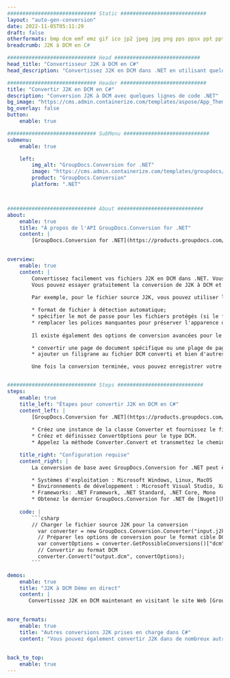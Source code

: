 ```yaml
---
############################# Static ############################
layout: "auto-gen-conversion"
date: 2022-11-05T05:11:29
draft: false
otherformats: bmp dcm emf emz gif ico jp2 jpeg jpg png pps ppsx ppt pptx psb psd svg svgz tga tif tiff webp wmf wmz
breadcrumb: J2K à DCM en C#

############################# Head ############################
head_title: "Convertisseur J2K à DCM en C#"
head_description: "Convertissez J2K en DCM dans .NET en utilisant quelques lignes de code. Utilisez l'API de conversion de documents GroupDocs pour convertir plus de 160 formats de fichiers."

############################# Header ############################
title: "Convertir J2K en DCM en C#"
description: "Conversion J2K à DCM avec quelques lignes de code .NET"
bg_image: "https://cms.admin.containerize.com/templates/aspose/App_Themes/V3/images/bg/header1.png"
bg_overlay: false
button:
    enable: true

############################# SubMenu ############################
submenu:
    enable: true

    left:
        img_alt: "GroupDocs.Conversion for .NET"
        image: "https://cms.admin.containerize.com/templates/groupdocs/images/product-logos/90x90-noborder/groupdocs-conversion-net.png"
        product: "GroupDocs.Conversion"
        platform: ".NET"



############################# About ############################
about:
    enable: true
    title: "À propos de l'API GroupDocs.Conversion for .NET"
    content: |
        [GroupDocs.Conversion for .NET](https://products.groupdocs.com/conversion/net/) peut être utilisé pour convertir Microsoft Word, Excel, PowerPoint, PDF, Visio et d'autres formats. GroupDocs.Conversion est une API autonome adaptée aux systèmes back-end et internes nécessitant des performances élevées. Il ne dépend d'aucun logiciel tel que Microsoft ou Open Office.
    

overview:
    enable: true
    content: |
        Convertissez facilement vos fichiers J2K en DCM dans .NET. Vous pouvez utiliser seulement quelques lignes de code C# dans n'importe quelle plate-forme de votre choix comme - Windows, Linux, macOS.
        Vous pouvez essayer gratuitement la conversion de J2K à DCM et évaluer la qualité des résultats de conversion. En plus des scénarios de conversion de fichiers simples, vous pouvez essayer des options plus avancées pour charger le fichier source J2K et pour enregistrer le résultat de sortie DCM. 
        
        Par exemple, pour le fichier source J2K, vous pouvez utiliser les options de chargement suivantes :

        * format de fichier à détection automatique;
        * spécifier le mot de passe pour les fichiers protégés (si le format de fichier le prend en charge);
        * remplacer les polices manquantes pour préserver l'apparence du document.
        
        Il existe également des options de conversion avancées pour le fichier DCM :

        * convertir une page de document spécifique ou une plage de pages;
        * ajouter un filigrane au fichier DCM converti et bien d'autres.

        Une fois la conversion terminée, vous pouvez enregistrer votre fichier DCM dans le chemin du fichier local ou dans tout stockage tiers tel que FTP, Amazon S3, Google Drive, Dropbox, etc. Veuillez noter - pour convertir J2K en DCM aucun logiciel supplémentaire n'est nécessaire - comme MS Office, Open Office, Adobe Acrobat Reader, etc.


############################# Steps ############################
steps:
    enable: true
    title_left: "Étapes pour convertir J2K en DCM en C#"
    content_left: |
        [GroupDocs.Conversion for .NET](https://products.groupdocs.com/conversion/net/) permet aux développeurs de convertir facilement un fichier J2K en DCM avec quelques lignes de code.
        
        * Créez une instance de la classe Converter et fournissez le fichier J2K avec le chemin complet
        * Créez et définissez ConvertOptions pour le type DCM.
        * Appelez la méthode Converter.Convert et transmettez le chemin complet et le format (DCM) en tant que paramètre

    title_right: "Configuration requise"
    content_right: |
        La conversion de base avec GroupDocs.Conversion for .NET peut être effectuée en quelques étapes simples. Nos API sont prises en charge sur toutes les principales plates-formes et systèmes d'exploitation. Avant d'exécuter le code ci-dessous, assurez-vous que les prérequis suivants sont installés sur votre système.

        * Systèmes d'exploitation : Microsoft Windows, Linux, MacOS
        * Environnements de développement : Microsoft Visual Studio, Xamarin, MonoDevelop
        * Frameworks: .NET Framework, .NET Standard, .NET Core, Mono
        * Obtenez le dernier GroupDocs.Conversion for .NET de [Nuget](https://www.nuget.org/packages/groupdocs.conversion)
         
    code: |
        ```csharp    
        // Charger le fichier source J2K pour la conversion
          var converter = new GroupDocs.Conversion.Converter("input.j2k");
          // Préparer les options de conversion pour le format cible DCM
          var convertOptions = converter.GetPossibleConversions()["dcm"].ConvertOptions;
          // Convertir au format DCM
          converter.Convert("output.dcm", convertOptions);
        ```

demos:
    enable: true
    title: "J2K à DCM Démo en direct"
    content: |
       Convertissez J2K en DCM maintenant en visitant le site Web [GroupDocs.Conversion App](https://products.groupdocs.app/conversion/family). La démo en ligne présente les avantages suivants
          

more_formats:
    enable: true
    title: "Autres conversions J2K prises en charge dans C#"
    content: "Vous pouvez également convertir J2K dans de nombreux autres formats de fichiers. Veuillez consulter la liste ci-dessous."
       
       
back_to_top:
    enable: true
---
```

